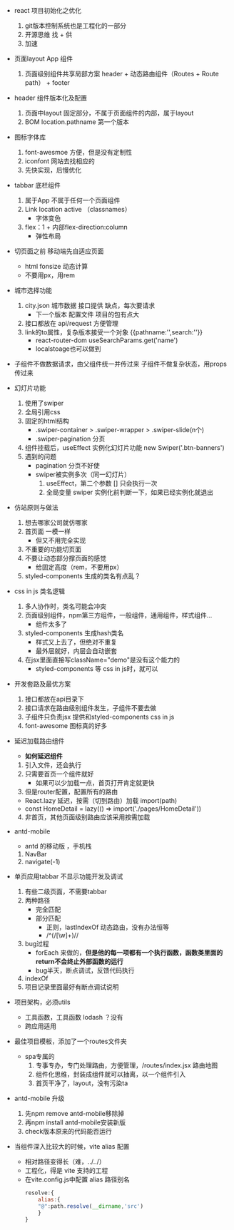 - react 项目初始化之优化
    1. git版本控制系统也是工程化的一部分
    2. 开源思维 找 + 供
    3. 加速


- 页面layout
    App 组件
    1. 页面级别组件共享局部方案
        header + 动态路由组件（Routes + Route path） + footer


- header 组件版本化及配置
    1. 页面中layout 固定部分，不属于页面组件的内部，属于layout
    2. BOM location.pathname 第一个版本
    


- 图标字体库
    1. font-awesmoe 方便，但是没有定制性
    2. iconfont 网站去找相应的
    3. 先快实现，后慢优化

- tabbar 底栏组件
    1. 属于App 不属于任何一个页面组件
    2. Link location active （classnames）
        - 字体变色
    3. flex：1 + 内部flex-direction:column
        - 弹性布局

- 切页面之前 移动端先自适应页面
    - html fonsize 动态计算
    - 不要用px，用rem


- 城市选择功能
    1. city.json  城市数据  接口提供  缺点，每次要请求
        - 下一个版本 配置文件 项目的包有点大
    2. 接口都放在 api/request 方便管理
    3. link的to属性，复杂版本接受一个对象 {{pathname:'',search:''}}
        - react-router-dom useSearchParams.get('name')
        - localstoage也可以做到

- 子组件不做数据请求，由父组件统一并传过来
    子组件不做复杂状态，用props 传过来


- 幻灯片功能
    1. 使用了swiper
    2. 全局引用css
    3. 固定的html结构
        - .swiper-container > .swiper-wrapper > .swiper-slide(n个)
        - .swiper-pagination 分页
    4. 组件挂载后，useEffect  实例化幻灯片功能 new Swiper('.btn-banners')
    5. 遇到的问题
        - pagination 分页不好使
        - swiper被实例多次（同一幻灯片）
            1. useEffect，第二个参数 [] 只会执行一次
            2. 全局变量 swiper 实例化前判断一下，如果已经实例化就退出

- 仿站原则与做法
    1. 想去哪家公司就仿哪家 
    2. 首页面 一模一样
        - 但又不用完全实现
    3. 不重要的功能切页面
    4. 不要让动态部分撑页面的感觉
        - 给固定高度（rem，不要用px）
    5. styled-components  生成的类名有点乱？

- css in js 类名逻辑
    1. 多人协作时，类名可能会冲突
    2. 页面级别组件，npm第三方组件，一般组件，通用组件，样式组件...
        - 组件太多了 
    3. styled-components 生成hash类名
        - 样式又上去了，但绝对不重复
        - 最外层就好，内层会自动嵌套
    4. 在jsx里面直接写className="demo"是没有这个能力的
        - styled-components 等 css in js时，就可以

- 开发套路及最优方案
    1. 接口都放在api目录下
    2. 接口请求在路由级别组件发生，子组件不要去做
    3. 子组件只负责jsx 提供和styled-components css in js 
    4. font-awesome 图标真的好多 

- 延迟加载路由组件
    - **如何延迟组件**
    1. 引入文件，还会执行
    2. 只需要首页一个组件就好
        - 如果可以少加载一点，首页打开肯定就更快
    3. 但是router配置，配置所有的路由
    - React.lazy 延迟，按需（切到路由）加载  import(path)
    - const HomeDetail = lazy(() => import('./pages/HomeDetail'))
    4. 非首页，其他页面级别路由应该采用按需加载

- antd-mobile
    - antd 的移动版 ，手机栈
    1. NavBar 
    2. navigate(-1) 

- 单页应用tabbar 不显示功能开发及调试
    1. 有些二级页面，不需要tabbar
    2. 两种路径
        - 完全匹配
        - 部分匹配
            - 正则，lastIndexOf 动态路由，没有办法恒等
            - /^(\/[\w]+)\//
    3. bug过程
        - forEach 来做的，**但是他的每一项都有一个执行函数，函数类里面的return不会终止外部函数的运行**
        - bug半天，断点调试，反馈代码执行
    4. indexOf 
    5. 项目记录里面最好有断点调试说明

- 项目架构，必须utils
    - 工具函数，工具函数 lodash ？没有
    - 跨应用适用

- 最佳项目模板，添加了一个routes文件夹
    - spa专属的
        1. 专事专办，专门处理路由，方便管理，/routes/index.jsx 路由地图
        2. 组件化思维，封装成组件就可以抽离，以一个组件引入
        3. 首页干净了，layout，没有污染ta

- antd-mobile 升级
    1. 先npm remove antd-mobile移除掉
    2. 再npm install antd-mobile安装新版
    3. check版本原来的代码能否运行

- 当组件深入比较大的时候，vite alias 配置
    - 相对路径变得长（难，../../）
    - 工程化，得是 vite 支持的工程
    - 在vite.config.js中配置 alias 路径别名
        ```js
        resolve:{
            alias:{
            "@":path.resolve(__dirname,'src')
            }
        }
        ```